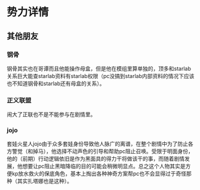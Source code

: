 # 势力详情
## 其他朋友

### 钢骨
钢骨其实也在哥谭而且他能操作母盒，但是他在模组里算单独的，顶多和starlab关系巨大能查starlab资料有starlab权限（pc没搞到starlab内部资料的情况下应该也不知道钢骨和starlab还有母盒的关系）。

### 正义联盟
闹大了正联也不是不能参与在剧情里。

### jojo
套娃火星人jojo由于众多套娃身份导致他人脉广的离谱，在整个剧情中为了防止各方警觉（和掉马），他选择不动声色的引导和帮助pc阻止召唤。受限于明面身份，他的（前期）行动逻辑依旧是作为黑面具的得力干将做该干的事，而随着剧情发展，他想要让pc阻止黑暗降临的目的可能会稍微明显点。总之这个人物其实是方便kp放水救火的保底角色，基本上掏出各种神奇方案帮pc也不会显得过于奇怪那种（其实扎塔娜也是这种）。